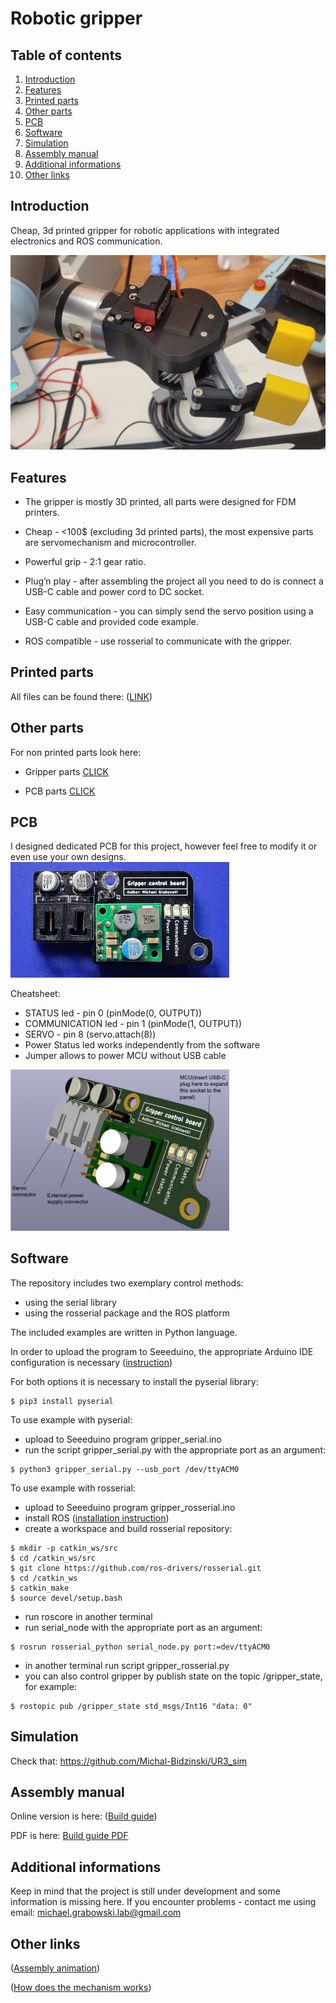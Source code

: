 # Robotic gripper

## Table of contents
  1. [Introduction](#introduction)
  1. [Features](#features)
  1. [Printed parts](#printed-parts) 
  1. [Other parts](#other-parts)
  1. [PCB](#pcb)
  1. [Software](#software)
  1. [Simulation](#simulation)
  1. [Assembly manual](#assembly-manual)
  1. [Additional informations](#additional-informations)
  1. [Other links](#other-links)

## Introduction

 Cheap, 3d printed gripper for robotic applications with integrated electronics and ROS communication.
    
<img src="https://github.com/Evroc/Robotic-gripper/blob/main/Gripper/Images/gripperOnUR_1.jpg" alt="Gripper mounted on UR3e" width="700"/>

    
## Features

* The gripper is mostly 3D printed, all parts were designed for FDM printers.

* Cheap - <100$ (excluding 3d printed parts), the most expensive parts are servomechanism and microcontroller.

* Powerful grip - 2:1 gear ratio.

* Plug’n play - after assembling the project all you need to do is connect a USB-C cable and power cord
to DC socket.

* Easy communication - you can simply send the servo position using a USB-C cable and provided code
example.

* ROS compatible - use rosserial to communicate with the gripper.

## Printed parts

All files can be found there: ([LINK](https://www.printables.com/model/165722-robotic-gripper))

## Other parts
  
For non printed parts look here:

* Gripper parts [CLICK](/Gripper/BOM/GripperBOM.xlsx)

* PCB parts [CLICK](/PCB/BOM/PCB_BOM.xlsx)

## PCB

I designed dedicated PCB for this project, however feel free to modify it or even use your own designs.
<img src="https://github.com/Evroc/Robotic-gripper/blob/main/PCB/Images/PCB_photo.jpg" alt="PCB" width="350"/>
  
 Cheatsheet:
 * STATUS led - pin 0 (pinMode(0, OUTPUT))
 * COMMUNICATION led - pin 1 (pinMode(1, OUTPUT))
 * SERVO - pin 8 (servo.attach(8))
 * Power Status led works independently from the software
 * Jumper allows to power MCU without USB cable
  
<img src="https://github.com/Evroc/Robotic-gripper/blob/main/PCB/Images/PCB_connectors.PNG" alt="PCB" width="350"/> 
  


## Software

The repository includes two exemplary control methods:
- using the serial library
- using the rosserial package and the ROS platform

The included examples are written in Python language.

In order to upload the program to Seeeduino, the appropriate Arduino IDE configuration is necessary ([instruction](http://wiki.ros.org/ROS/Installation))

For both options it is necessary to install the pyserial library:
```
$ pip3 install pyserial
```
To use example with pyserial:
* upload to Seeeduino program gripper_serial.ino
* run the script gripper_serial.py with the appropriate port as an argument:
```
$ python3 gripper_serial.py --usb_port /dev/ttyACM0
```

To use example with rosserial: 
* upload to Seeeduino program gripper_rosserial.ino
* install ROS ([installation instruction](http://wiki.ros.org/ROS/Installation))
* create a workspace and build rosserial repository:
```
$ mkdir -p catkin_ws/src
$ cd /catkin_ws/src
$ git clone https://github.com/ros-drivers/rosserial.git
$ cd /catkin_ws
$ catkin_make
$ source devel/setup.bash
```
* run roscore in another terminal
* run serial_node with the appropriate port as an argument:
```
$ rosrun rosserial_python serial_node.py port:=dev/ttyACM0
```
* in another terminal run script gripper_rosserial.py
* you can also control gripper by publish state on the topic /gripper_state, for example:
```
$ rostopic pub /gripper_state std_msgs/Int16 "data: 0"
```
## Simulation

Check that: https://github.com/Michal-Bidzinski/UR3_sim

## Assembly manual
  
Online version is here: ([Build guide](https://1drv.ms/p/s!AmhhxRqSkzTrhK5689f8yG8gnyS89Q?e=EBmXII)) 
  
PDF is here: [Build guide PDF](/Build_guide/GripperBuildGuide_v1.0.pdf)

  
## Additional informations
  
Keep in mind that the project is still under development and some information is missing here. If you encounter problems - contact me using email: michael.grabowski.lab@gmail.com
  
## Other links

  ([Assembly animation](https://www.youtube.com/watch?v=25BgIXnhyFg))
  
  ([How does the mechanism works](https://youtu.be/p2rVJ_NBgKo))

